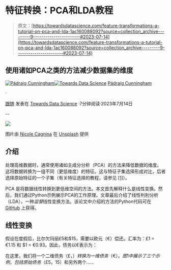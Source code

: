 # 特征转换：PCA和LDA教程

> 原文：[https://towardsdatascience.com/feature-transformations-a-tutorial-on-pca-and-lda-1ac160088092?source=collection_archive---------9-----------------------#2023-07-14](https://towardsdatascience.com/feature-transformations-a-tutorial-on-pca-and-lda-1ac160088092?source=collection_archive---------9-----------------------#2023-07-14)

## 使用诸如PCA之类的方法减少数据集的维度

[](https://medium.com/@PadraigC?source=post_page-----1ac160088092--------------------------------)[![Pádraig Cunningham](../Images/9521fb3dc64c947edf6adf2ce7b80f0f.png)](https://medium.com/@PadraigC?source=post_page-----1ac160088092--------------------------------)[](https://towardsdatascience.com/?source=post_page-----1ac160088092--------------------------------)[![Towards Data Science](../Images/a6ff2676ffcc0c7aad8aaf1d79379785.png)](https://towardsdatascience.com/?source=post_page-----1ac160088092--------------------------------) [Pádraig Cunningham](https://medium.com/@PadraigC?source=post_page-----1ac160088092--------------------------------)

·

[跟随](https://medium.com/m/signin?actionUrl=https%3A%2F%2Fmedium.com%2F_%2Fsubscribe%2Fuser%2F52562b8f71f9&operation=register&redirect=https%3A%2F%2Ftowardsdatascience.com%2Ffeature-transformations-a-tutorial-on-pca-and-lda-1ac160088092&user=P%C3%A1draig+Cunningham&userId=52562b8f71f9&source=post_page-52562b8f71f9----1ac160088092---------------------post_header-----------) 发表在 [Towards Data Science](https://towardsdatascience.com/?source=post_page-----1ac160088092--------------------------------) ·7分钟阅读·2023年7月14日[](https://medium.com/m/signin?actionUrl=https%3A%2F%2Fmedium.com%2F_%2Fvote%2Ftowards-data-science%2F1ac160088092&operation=register&redirect=https%3A%2F%2Ftowardsdatascience.com%2Ffeature-transformations-a-tutorial-on-pca-and-lda-1ac160088092&user=P%C3%A1draig+Cunningham&userId=52562b8f71f9&source=-----1ac160088092---------------------clap_footer-----------)

--

[](https://medium.com/m/signin?actionUrl=https%3A%2F%2Fmedium.com%2F_%2Fbookmark%2Fp%2F1ac160088092&operation=register&redirect=https%3A%2F%2Ftowardsdatascience.com%2Ffeature-transformations-a-tutorial-on-pca-and-lda-1ac160088092&source=-----1ac160088092---------------------bookmark_footer-----------)![](../Images/4bb1b05b0d0163b3ecd9ab788f291fdb.png)

图片由 [Nicole Cagnina](https://unsplash.com/@nicole_c?utm_source=unsplash&utm_medium=referral&utm_content=creditCopyText) 在 [Unsplash](https://unsplash.com/s/photos/projection?utm_source=unsplash&utm_medium=referral&utm_content=creditCopyText) 提供

## 介绍

处理高维数据时，通常使用诸如主成分分析（PCA）的方法来降低数据的维度。这将数据转换为一组不同（更低维度）的特征。这与特征子集选择形成对比，后者选择原始特征的一个子集（有关特征选择的教程，请参见 [[1]](https://medium.com/towards-data-science/feature-subset-selection-6de1f05822b0)）。

PCA 是将数据线性转换到更低维空间的方法。本文首先解释什么是线性变换。然后，我们通过Python示例展示PCA的工作原理。文章最后介绍了线性判别分析（LDA），一种*监督*线性变换方法。该论文中介绍的方法的Python代码可在 [GitHub](https://github.com/PadraigC/FeatTransTutorial) 上获得。

## 线性变换

假设在度假后，比尔欠玛丽£5和$15，需要以欧元（€）偿还。汇率为：£1 = €1.15 和 $1 = €0.93。因此，债务以€表示为：

在这里，我们将一个二维债务（£，$）转换为一维债务（€）。图1中展示了三个示例，包括原始债务（£5，$15）和另外两个……
